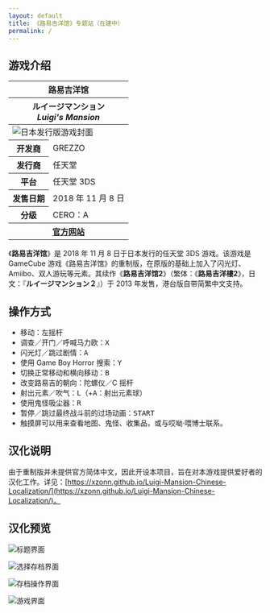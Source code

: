 ```yaml
---
layout: default
title: 《路易吉洋馆》专题站（在建中）
permalink: /
---
```

## 游戏介绍
<table class="infoTable">
    <thead>
        <tr><th class="infoTableTitle" colspan="2">路易吉洋馆</th></tr>
        <tr>
            <th class="infoTableSubTitle" colspan="2">
                <div lang="ja">ルイージマンション</div>
                <div lang="en"><em>Luigi's Mansion</em></div>
            </th>
        </tr>
    </thead>
    <tbody>
        <tr><td class="infoTableImage" colspan="2"><img src="https://images-na.ssl-images-amazon.com/images/I/61A3BFk9bYL.jpg" alt="日本发行版游戏封面"></td></tr>
        <tr><th>开发商</th><td>GREZZO</td></tr>
        <tr><th>发行商</th><td>任天堂</td></tr>
        <tr><th>平台</th><td>任天堂 3DS</td></tr>
        <tr><th>发售日期</th><td>2018 年 11 月 8 日</td></tr>
        <tr><th>分级</th><td>CERO：A</td></tr>
        <tr><th class="infoTableFoot" colspan="2"><a href="https://www.nintendo.co.jp/3ds/bgnj/pc/index.html">官方网站</a></th></tr>
    </tbody>
</table>

《**路易吉洋馆**》是 2018 年 11 月 8 日于日本发行的任天堂 3DS 游戏。该游戏是 GameCube 游戏《路易吉洋馆》的重制版，在原版的基础上加入了闪光灯、Amiibo、双人游玩等元素。其续作《**路易吉洋馆2**》（繁体：《**路易吉洋樓2**》，日文：『<strong lang="ja">ルイージマンション２</strong>』）于 2013 年发售，港台版自带简繁中文支持。

## 操作方式
* 移动：左摇杆
* 调查／开门／呼喊马力欧：<kbd>X</kbd>
* 闪光灯／跳过剧情：<kbd>A</kbd>
* 使用 Game Boy Horror 搜索：<kbd>Y</kbd>
* 切换正常移动和横向移动：<kbd>B</kbd>
* 改变路易吉的朝向：陀螺仪／C 摇杆
* 射出元素／吹气：<kbd>L</kbd>（+<kbd>A</kbd>：射出元素球）
* 使用鬼怪吸尘器：<kbd>R</kbd>
* 暂停／跳过最终战斗前的过场动画：<kbd>START</kbd>
* 触摸屏可以用来查看地图、鬼怪、收集品，或与哎呦·喂博士联系。

## 汉化说明
由于重制版并未提供官方简体中文，因此开设本项目，旨在对本游戏提供爱好者的汉化工作。详见：[https://xzonn.github.io/Luigi-Mansion-Chinese-Localization/](https://xzonn.github.io/Luigi-Mansion-Chinese-Localization/)。

## 汉化预览
![标题界面](https://github.com/Xzonn/LuigiMansionChineseTranslation/raw/master/images/01.png)

![选择存档界面](https://github.com/Xzonn/LuigiMansionChineseTranslation/raw/master/images/02.png)

![存档操作界面](https://github.com/Xzonn/LuigiMansionChineseTranslation/raw/master/images/03.png)

![游戏界面](https://github.com/Xzonn/LuigiMansionChineseTranslation/raw/master/images/04.png)

<div class="bilibiliBox" data-aid="45332875" data-page="1"></div>